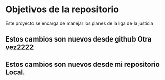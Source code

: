 # Objetivos de la repositorio

Este proyecto se encarga de manejar los planes de la liga de la justicia

##  Estos cambios son nuevos desde github Otra vez2222
##  Estos cambios son nuevos desde mi repositorio Local.
